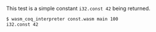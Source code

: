 This test is a simple constant `i32.const 42` being returned.

```sh
$ wasm_coq_interpreter const.wasm main 100
i32.const 42

```
